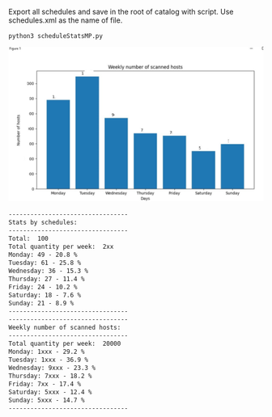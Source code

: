 Export all schedules and save in the root of catalog with script. Use schedules.xml as the name of file.

```
python3 scheduleStatsMP.py
```

![matplotlib](./screen.jpg)

```
---------------------------------
Stats by schedules:
---------------------------------
Total:  100
Total quantity per week:  2xx
Monday: 49 - 20.8 %
Tuesday: 61 - 25.8 %
Wednesday: 36 - 15.3 %
Thursday: 27 - 11.4 %
Friday: 24 - 10.2 %
Saturday: 18 - 7.6 %
Sunday: 21 - 8.9 %
---------------------------------
---------------------------------
Weekly number of scanned hosts:
---------------------------------
Total quantity per week:  20000
Monday: 1xxx - 29.2 %
Tuesday: 1xxx - 36.9 %
Wednesday: 9xxx - 23.3 %
Thursday: 7xxx - 18.2 %
Friday: 7xx - 17.4 %
Saturday: 5xxx - 12.4 %
Sunday: 5xxx - 14.7 %
---------------------------------
```